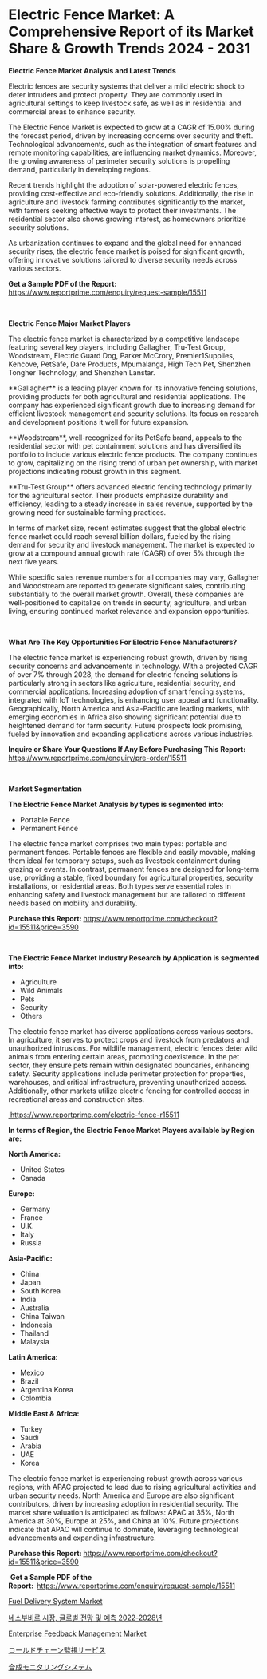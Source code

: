 <p><h1>Electric Fence Market: A Comprehensive Report of its Market Share & Growth Trends 2024 - 2031</h1></p><p><strong>Electric Fence Market Analysis and Latest Trends</strong></p>
<p><p>Electric fences are security systems that deliver a mild electric shock to deter intruders and protect property. They are commonly used in agricultural settings to keep livestock safe, as well as in residential and commercial areas to enhance security. </p><p>The Electric Fence Market is expected to grow at a CAGR of 15.00% during the forecast period, driven by increasing concerns over security and theft. Technological advancements, such as the integration of smart features and remote monitoring capabilities, are influencing market dynamics. Moreover, the growing awareness of perimeter security solutions is propelling demand, particularly in developing regions.</p><p>Recent trends highlight the adoption of solar-powered electric fences, providing cost-effective and eco-friendly solutions. Additionally, the rise in agriculture and livestock farming contributes significantly to the market, with farmers seeking effective ways to protect their investments. The residential sector also shows growing interest, as homeowners prioritize security solutions. </p><p>As urbanization continues to expand and the global need for enhanced security rises, the electric fence market is poised for significant growth, offering innovative solutions tailored to diverse security needs across various sectors.</p></p>
<p><strong>Get a Sample PDF of the Report:&nbsp;</strong> <a href="https://www.reportprime.com/enquiry/request-sample/15511">https://www.reportprime.com/enquiry/request-sample/15511</a></p>
<p>&nbsp;</p>
<p><strong>Electric Fence Major Market Players</strong></p>
<p><p>The electric fence market is characterized by a competitive landscape featuring several key players, including Gallagher, Tru-Test Group, Woodstream, Electric Guard Dog, Parker McCrory, Premier1Supplies, Kencove, PetSafe, Dare Products, Mpumalanga, High Tech Pet, Shenzhen Tongher Technology, and Shenzhen Lanstar.</p><p>**Gallagher** is a leading player known for its innovative fencing solutions, providing products for both agricultural and residential applications. The company has experienced significant growth due to increasing demand for efficient livestock management and security solutions. Its focus on research and development positions it well for future expansion.</p><p>**Woodstream**, well-recognized for its PetSafe brand, appeals to the residential sector with pet containment solutions and has diversified its portfolio to include various electric fence products. The company continues to grow, capitalizing on the rising trend of urban pet ownership, with market projections indicating robust growth in this segment.</p><p>**Tru-Test Group** offers advanced electric fencing technology primarily for the agricultural sector. Their products emphasize durability and efficiency, leading to a steady increase in sales revenue, supported by the growing need for sustainable farming practices.</p><p>In terms of market size, recent estimates suggest that the global electric fence market could reach several billion dollars, fueled by the rising demand for security and livestock management. The market is expected to grow at a compound annual growth rate (CAGR) of over 5% through the next five years.</p><p>While specific sales revenue numbers for all companies may vary, Gallagher and Woodstream are reported to generate significant sales, contributing substantially to the overall market growth. Overall, these companies are well-positioned to capitalize on trends in security, agriculture, and urban living, ensuring continued market relevance and expansion opportunities.</p></p>
<p>&nbsp;</p>
<p><strong>What Are The Key Opportunities For Electric Fence Manufacturers?</strong></p>
<p><p>The electric fence market is experiencing robust growth, driven by rising security concerns and advancements in technology. With a projected CAGR of over 7% through 2028, the demand for electric fencing solutions is particularly strong in sectors like agriculture, residential security, and commercial applications. Increasing adoption of smart fencing systems, integrated with IoT technologies, is enhancing user appeal and functionality. Geographically, North America and Asia-Pacific are leading markets, with emerging economies in Africa also showing significant potential due to heightened demand for farm security. Future prospects look promising, fueled by innovation and expanding applications across various industries.</p></p>
<p><strong>Inquire or Share Your Questions If Any Before Purchasing This Report:</strong> <a href="https://www.reportprime.com/enquiry/pre-order/15511">https://www.reportprime.com/enquiry/pre-order/15511</a></p>
<p>&nbsp;</p>
<p><strong>Market Segmentation</strong></p>
<p><strong>The Electric Fence Market Analysis by types is segmented into:</strong></p>
<p><ul><li>Portable Fence</li><li>Permanent Fence</li></ul></p>
<p><p>The electric fence market comprises two main types: portable and permanent fences. Portable fences are flexible and easily movable, making them ideal for temporary setups, such as livestock containment during grazing or events. In contrast, permanent fences are designed for long-term use, providing a stable, fixed boundary for agricultural properties, security installations, or residential areas. Both types serve essential roles in enhancing safety and livestock management but are tailored to different needs based on mobility and durability.</p></p>
<p><strong>Purchase this Report:&nbsp;</strong><a href="https://www.reportprime.com/checkout?id=15511&price=3590">https://www.reportprime.com/checkout?id=15511&price=3590</a></p>
<p>&nbsp;</p>
<p><strong>The Electric Fence Market Industry Research by Application is segmented into:</strong></p>
<p><ul><li>Agriculture</li><li>Wild Animals</li><li>Pets</li><li>Security</li><li>Others</li></ul></p>
<p><p>The electric fence market has diverse applications across various sectors. In agriculture, it serves to protect crops and livestock from predators and unauthorized intrusions. For wildlife management, electric fences deter wild animals from entering certain areas, promoting coexistence. In the pet sector, they ensure pets remain within designated boundaries, enhancing safety. Security applications include perimeter protection for properties, warehouses, and critical infrastructure, preventing unauthorized access. Additionally, other markets utilize electric fencing for controlled access in recreational areas and construction sites.</p></p>
<p><a href="https://www.reportprime.com/electric-fence-r15511">&nbsp;https://www.reportprime.com/electric-fence-r15511</a></p>
<p><strong>In terms of Region, the Electric Fence Market Players available by Region are:</strong></p>
<p>
    <p> <strong> North America: </strong>
        <ul>
            <li>United States</li>
            <li>Canada</li>
        </ul>
        </p> 
    <p> <strong> Europe: </strong>
        <ul>
            <li>Germany</li>
            <li>France</li>
            <li>U.K.</li>
            <li>Italy</li>
            <li>Russia</li>
        </ul>
        </p> 
    <p> <strong> Asia-Pacific: </strong>
        <ul>
            <li>China</li>
            <li>Japan</li>
            <li>South Korea</li>
            <li>India</li>
            <li>Australia</li>
            <li>China Taiwan</li>
            <li>Indonesia</li>
            <li>Thailand</li>
            <li>Malaysia</li>
        </ul>
        </p> 
    <p> <strong> Latin America: </strong>
        <ul>
            <li>Mexico</li>
            <li>Brazil</li>
            <li>Argentina Korea</li>
            <li>Colombia</li>
        </ul>
        </p> 
    <p> <strong> Middle East & Africa: </strong>
        <ul>
            <li>Turkey</li>
            <li>Saudi</li>
            <li>Arabia</li>
            <li>UAE</li>
            <li>Korea</li>
        </ul>
    </p>
    </p>
<p><p>The electric fence market is experiencing robust growth across various regions, with APAC projected to lead due to rising agricultural activities and urban security needs. North America and Europe are also significant contributors, driven by increasing adoption in residential security. The market share valuation is anticipated as follows: APAC at 35%, North America at 30%, Europe at 25%, and China at 10%. Future projections indicate that APAC will continue to dominate, leveraging technological advancements and expanding infrastructure.</p></p>
<p><strong>Purchase this Report: </strong><a href="https://www.reportprime.com/checkout?id=15511&price=3590">https://www.reportprime.com/checkout?id=15511&price=3590</a></p>
<p>&nbsp;<strong>Get a Sample PDF of the Report:&nbsp;&nbsp;</strong><a href="https://www.reportprime.com/enquiry/request-sample/15511">https://www.reportprime.com/enquiry/request-sample/15511</a></p>
<p><strong></strong></p>
<p><p><a href="https://issuu.com/reportprime-2/docs/fuel-delivery-system-market-size-20_bb8daadea2a7db">Fuel Delivery System Market</a></p><p><a href="https://medium.com/@trevorkruvalis5678/nesbuvir-market-global-outlook-and-forecast-2022-2028-market-%EC%9D%98-%EA%B8%80%EB%A1%9C%EB%B2%8C-%EC%8B%9C%EC%9E%A5-%EA%B0%9C%EC%9A%94%EB%8A%94-%EC%A0%84-%EC%84%B8%EA%B3%84-%EB%B0%8F-%EC%A3%BC%EC%9A%94-%EC%8B%9C%EC%9E%A5%EC%9D%98-%EC%82%B0%EC%97%85%EC%97%90-%EC%98%81%ED%96%A5%EC%9D%84-4728f7140daa">네스부비르 시장, 글로벌 전망 및 예측 2022-2028년</a></p><p><a href="https://www.linkedin.com/pulse/enterprise-feedback-management-market-global-regional-analysis-zzf3f?trackingId=FnOwBQEBTyKEY5VAJzPb%2Fg%3D%3D">Enterprise Feedback Management Market</a></p><p><a href="https://medium.com/@natkinneij6j/cold-chain-monitoring-service-market-%E3%81%AF-%E3%82%B3%E3%82%B9%E3%83%88%E7%AE%A1%E7%90%86%E3%81%A8%E5%8A%B9%E7%8E%87%E5%90%91%E4%B8%8A%E3%82%92%E5%84%AA%E5%85%88%E3%81%97%E3%81%BE%E3%81%99-%E3%81%95%E3%82%89%E3%81%AB-%E5%A0%B1%E5%91%8A%E6%9B%B8%E3%81%AF%E5%B8%82%E5%A0%B4%E3%81%AE%E9%9C%80%E8%A6%81%E9%9D%A2%E3%81%A8%E4%BE%9B%E7%B5%A6%E9%9D%A2%E3%81%AE%E4%B8%A1%E6%96%B9%E3%82%92%E3%82%AB%E3%83%90%E3%83%BC%E3%81%97%E3%81%A6%E3%81%84%E3%81%BE%E3%81%99-cold-bc9728279037">コールドチェーン監視サービス</a></p><p><a href="https://medium.com/@natkinneij6j/synthetic-monitoring-system-market-%E3%81%AF-%E3%82%B3%E3%82%B9%E3%83%88%E7%AE%A1%E7%90%86%E3%81%A8%E5%8A%B9%E7%8E%87%E5%90%91%E4%B8%8A%E3%82%92%E5%84%AA%E5%85%88%E3%81%97%E3%81%BE%E3%81%99-%E3%81%95%E3%82%89%E3%81%AB-%E5%A0%B1%E5%91%8A%E6%9B%B8%E3%81%AF%E5%B8%82%E5%A0%B4%E3%81%AE%E9%9C%80%E8%A6%81%E9%9D%A2%E3%81%A8%E4%BE%9B%E7%B5%A6%E9%9D%A2%E3%81%AE%E4%B8%A1%E6%96%B9%E3%82%92%E3%82%AB%E3%83%90%E3%83%BC%E3%81%97%E3%81%A6%E3%81%84%E3%81%BE%E3%81%99-synthetic-eb73a3395bf1">合成モニタリングシステム</a></p></p>
